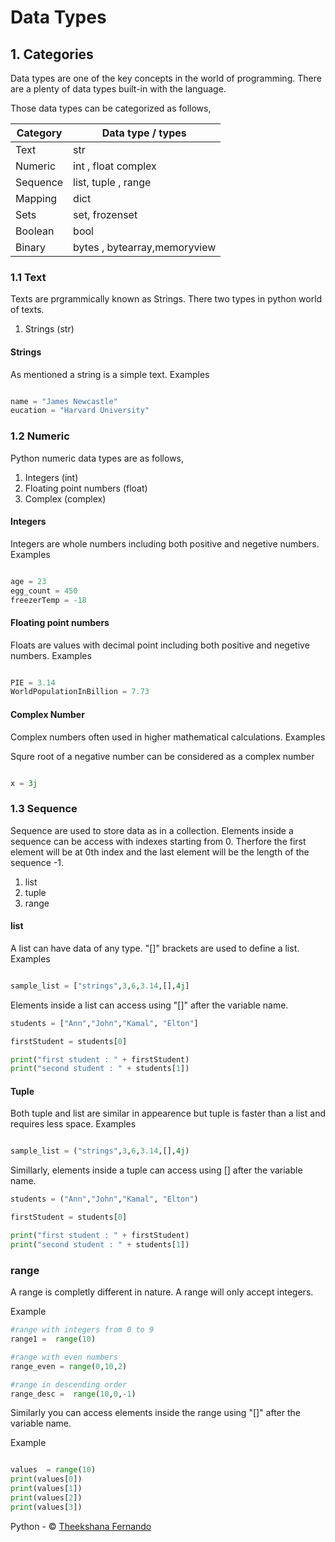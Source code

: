 # Data Types

## 1. Categories
Data types are one of the key concepts in the world of programming. There are a plenty of data types built-in with the language. 

Those data types can be categorized as follows,

| Category      | Data type / types |
| ----------- | ----------- |
| Text      | str    |
| Numeric    | int , float complex        |
| Sequence | list, tuple , range |
|Mapping | dict|
|Sets| set, frozenset|
|Boolean | bool |
|Binary | bytes , bytearray,memoryview|

### 1.1 Text

Texts are prgrammically known as Strings. There two types in python world of texts.

1. Strings (str)

#### Strings

As mentioned a string is a simple text.
Examples

```python

name = "James Newcastle"
eucation = "Harvard University"

```

### 1.2 Numeric

Python numeric data types are as follows,

1. Integers (int)
2. Floating point numbers (float)
3. Complex (complex)

#### Integers

Integers are whole numbers including both positive and negetive numbers.
Examples

```python

age = 23
egg_count = 450
freezerTemp = -18

```

#### Floating point numbers

Floats are values with decimal point including both positive and negetive numbers.
Examples

```python

PIE = 3.14
WorldPopulationInBillion = 7.73

```

#### Complex Number

Complex numbers often used in higher mathematical calculations.
Examples

Squre root of a negative number can be considered as a complex number

```python

x = 3j

```

### 1.3 Sequence

Sequence are used to store data as in a collection. Elements inside a sequence can be access with indexes starting from 0. Therfore the first element will be at 0th index and the last element will be the length of the sequence -1.

1. list 
2. tuple
3. range

#### list

A list can have data of any type. "[]" brackets are used to define a list.
Examples

```python

sample_list = ["strings",3,6,3.14,[],4j]

```

Elements inside a list can access using "[]" after the variable name.

```python
students = ["Ann","John","Kamal", "Elton"]

firstStudent = students[0]

print("first student : " + firstStudent)
print("second student : " + students[1])

```


#### Tuple

Both tuple and list are similar in appearence but tuple is faster than a list and requires less space.
Examples

```python

sample_list = ("strings",3,6,3.14,[],4j)

```

Simillarly, elements inside a tuple can access using [] after the variable name.

```python
students = ("Ann","John","Kamal", "Elton")

firstStudent = students[0]

print("first student : " + firstStudent)
print("second student : " + students[1])

```

### range

A range is completly different in nature. A range will only accept integers.

Example

```python
#range with integers from 0 to 9
range1 =  range(10)

#range with even numbers
range_even = range(0,10,2)

#range in descending order
range_desc =  range(10,0,-1)
```

Similarly you can access elements inside the range using "[]" after the variable name.

Example
```python

values  = range(10)
print(values[0])
print(values[1])
print(values[2])
print(values[3])
```


Python - &copy; [Theekshana Fernando](https://theekshana.tk)


